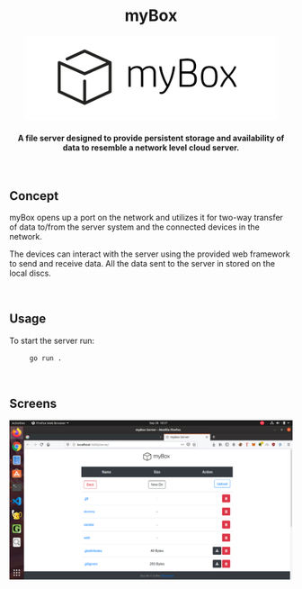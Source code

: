 <h1 align='center'>myBox</h1>

<p align='center'>
    <img width="450" height="150" src="web/logo.png">
</p>

<div align= "center">
  <h4>
    A file server designed to provide persistent storage and availability of data to resemble a network level cloud server.
  </h4>
</div>

<br/>

## Concept
myBox opens up a port on the network and utilizes it for two-way transfer of data to/from the server system and the connected devices in the network.

The devices can interact with the server using the provided web framework to send and receive data. All the data sent to the server in stored on the local discs.

<br/>

## Usage

To start the server run:
```bash
     go run .
```

<br/>

## Screens
<p align='center'>
    <img src='web/screen.jpg'>
</p>
